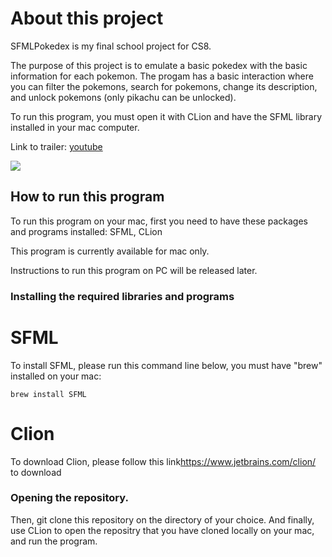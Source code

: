 # About this project
SFMLPokedex is my final school project for CS8. 

The purpose of this project is to emulate a basic pokedex with the basic information for each pokemon. The progam has a basic interaction where you can filter the pokemons, search for pokemons, change its description, and unlock pokemons (only pikachu can be unlocked).

To run this program, you must open it with CLion and have the SFML library installed in your mac computer.

Link to trailer: [youtube](https://www.youtube.com/watch?v=d4N-jIXv3I0 "SFMLPokedex Trailer")


![](https://github.com/marrodri/SFMLPokedex/blob/main/sfmlpokedex_intro.gif)



## How to run this program
To run this program on your mac, first you need to have these packages and programs installed: SFML, CLion

This program is currently available for mac only. 

Instructions to run this program on PC will be released later.

### Installing the required libraries and programs

# SFML
To install SFML, please run this command line below, you must have "brew" installed on your mac:
```
brew install SFML
```


# Clion
To download Clion, please follow this link<https://www.jetbrains.com/clion/> to download

### Opening the repository.
Then, git clone this repository on the directory of your choice.
And finally, use CLion to open the repositry that you have cloned locally on your mac, and run the program.
